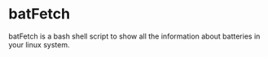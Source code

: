 # batFetch

batFetch is a bash shell script to show all the information about batteries in your linux system.
